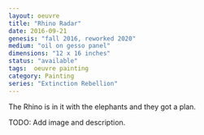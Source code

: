 ```yaml
---
layout: oeuvre 
title: "Rhino Radar"
date: 2016-09-21
genesis: "fall 2016, reworked 2020"
medium: "oil on gesso panel"
dimensions: "12 x 16 inches"
status: "available" 
tags:  oeuvre painting 
category: Painting 
series: "Extinction Rebellion"
---
```


The Rhino is in it with the elephants and they got a plan. 



TODO: Add image and description.
